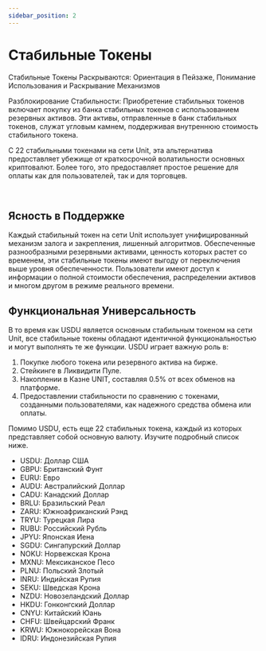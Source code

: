 ```yaml
---
sidebar_position: 2
---
```


# Стабильные Токены

Стабильные Токены Раскрываются: Ориентация в Пейзаже, Понимание Использования и Раскрывание Механизмов

Разблокирование Стабильности: Приобретение стабильных токенов включает покупку из банка стабильных токенов с использованием резервных активов. Эти активы, отправленные в банк стабильных токенов, служат угловым камнем, поддерживая внутреннюю стоимость стабильного токена.

С 22 стабильными токенами на сети Unit, эта альтернатива предоставляет убежище от краткосрочной волатильности основных криптовалют. Более того, это предоставляет простое решение для оплаты как для пользователей, так и для торговцев.

<br />

## Ясность в Поддержке

Каждый стабильный токен на сети Unit использует унифицированный механизм залога и закрепления, лишенный алгоритмов. Обеспеченные разнообразными резервными активами, ценность которых растет со временем, эти стабильные токены имеют выгоду от переключения выше уровня обеспеченности. Пользователи имеют доступ к информации о полной стоимости обеспечения, распределении активов и многом другом в режиме реального времени.

## Функциональная Универсальность

В то время как USDU является основным стабильным токеном на сети Unit, все стабильные токены обладают идентичной функциональностью и могут выполнять те же функции. USDU играет важную роль в:

1. Покупке любого токена или резервного актива на бирже.
2. Стейкинге в Ликвидити Пуле.
3. Накоплении в Казне UNIT, составляя 0.5% от всех обменов на платформе.
4. Предоставлении стабильности по сравнению с токенами, созданными пользователями, как надежного средства обмена или оплаты.

Помимо USDU, есть еще 22 стабильных токена, каждый из которых представляет собой основную валюту. Изучите подробный список ниже.

- USDU: Доллар США
- GBPU: Британский Фунт
- EURU: Евро
- AUDU: Австралийский Доллар
- CADU: Канадский Доллар
- BRLU: Бразильский Реал
- ZARU: Южноафриканский Рэнд
- TRYU: Турецкая Лира
- RUBU: Российский Рубль
- JPYU: Японская Иена
- SGDU: Сингапурский Доллар
- NOKU: Норвежская Крона
- MXNU: Мексиканское Песо
- PLNU: Польский Злотый
- INRU: Индийская Рупия
- SEKU: Шведская Крона
- NZDU: Новозеландский Доллар
- HKDU: Гонконгский Доллар
- CNYU: Китайский Юань
- CHFU: Швейцарский Франк
- KRWU: Южнокорейская Вона
- IDRU: Индонезийская Рупия
